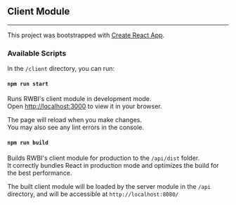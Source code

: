 ## Client Module

---

This project was bootstrapped with [Create React App](https://github.com/facebook/create-react-app).

### Available Scripts

In the `/client` directory, you can run:

#### `npm run start`

Runs RWBI's client module in development mode.\
Open [http://localhost:3000](http://localhost:3000) to view it in your browser.

The page will reload when you make changes.\
You may also see any lint errors in the console.

#### `npm run build`

Builds RWBI's client module for production to the `/api/dist` folder.\
It correctly bundles React in production mode and optimizes the build for the best performance.

The built client module will be loaded by the server module in the `/api` directory, and will be accessible at `http://localhost:8080/`
